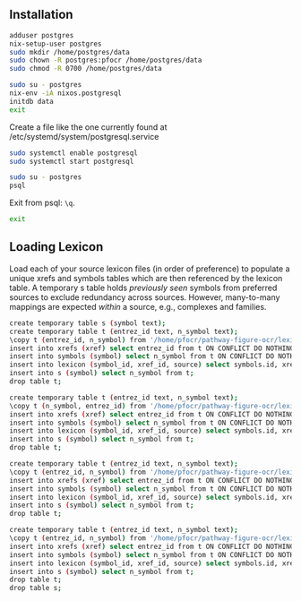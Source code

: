## Installation

```sh
adduser postgres
nix-setup-user postgres
sudo mkdir /home/postgres/data
sudo chown -R postgres:pfocr /home/postgres/data
sudo chmod -R 0700 /home/postgres/data
```

```sh
sudo su - postgres
nix-env -iA nixos.postgresql
initdb data
exit
```

Create a file like the one currently found at /etc/systemd/system/postgresql.service

```sh
sudo systemctl enable postgresql
sudo systemctl start postgresql
```

```sh
sudo su - postgres
psql
```

Exit from psql: `\q`.

```sh
exit
```

## Loading Lexicon 
Load each of your source lexicon files (in order of preference) to populate a unique xrefs and symbols tables which are then referenced by the lexicon table. A temporary s table holds *previously seen* symbols from preferred sources to exclude redundancy across sources. However, many-to-many mappings are expected *within* a source, e.g., complexes and families.

```sh
create temporary table s (symbol text);
create temporary table t (entrez_id text, n_symbol text);
\copy t (entrez_id, n_symbol) from '/home/pfocr/pathway-figure-ocr/lexicon/1_n_symbol.csv' with (delimiter ',', format csv, header);
insert into xrefs (xref) select entrez_id from t ON CONFLICT DO NOTHING;
insert into symbols (symbol) select n_symbol from t ON CONFLICT DO NOTHING;
insert into lexicon (symbol_id, xref_id, source) select symbols.id, xrefs.id,'hgnc_symbol' from t inner join xrefs on xrefs.xref=t.entrez_id inner join symbols on symbols.symbol=t.n_symbol ON CONFLICT DO NOTHING;
insert into s (symbol) select n_symbol from t;
drop table t;

create temporary table t (entrez_id text, n_symbol text);
\copy t (n_symbol, entrez_id) from '/home/pfocr/pathway-figure-ocr/lexicon/2_n_bioentities.csv' with (delimiter ',', format csv, header);
insert into xrefs (xref) select entrez_id from t ON CONFLICT DO NOTHING;
insert into symbols (symbol) select n_symbol from t ON CONFLICT DO NOTHING;
insert into lexicon (symbol_id, xref_id, source) select symbols.id, xrefs.id,'bioentities_symbol' from t inner join xrefs on xrefs.xref=t.entrez_id inner join symbols on symbols.symbol=t.n_symbol where not exists (select 1 from s where t.n_symbol = s.symbol) ON CONFLICT DO NOTHING;
insert into s (symbol) select n_symbol from t;
drop table t;

create temporary table t (entrez_id text, n_symbol text);
\copy t (entrez_id, n_symbol) from '/home/pfocr/pathway-figure-ocr/lexicon/3_n_alias_symbol.csv' with (delimiter ',', format csv, header);
insert into xrefs (xref) select entrez_id from t ON CONFLICT DO NOTHING;
insert into symbols (symbol) select n_symbol from t ON CONFLICT DO NOTHING;
insert into lexicon (symbol_id, xref_id, source) select symbols.id, xrefs.id,'hgnc_alias_symbol' from t inner join xrefs on xrefs.xref=t.entrez_id inner join symbols on symbols.symbol=t.n_symbol where not exists (select 1 from s where t.n_symbol = s.symbol) ON CONFLICT DO NOTHING;
insert into s (symbol) select n_symbol from t;
drop table t;

create temporary table t (entrez_id text, n_symbol text);
\copy t (entrez_id, n_symbol) from '/home/pfocr/pathway-figure-ocr/lexicon/4_n_prev_symbol.csv' with (delimiter ',', format csv, header);
insert into xrefs (xref) select entrez_id from t ON CONFLICT DO NOTHING;
insert into symbols (symbol) select n_symbol from t ON CONFLICT DO NOTHING;
insert into lexicon (symbol_id, xref_id, source) select symbols.id, xrefs.id,'hgnc_prev_symbol' from t inner join xrefs on xrefs.xref=t.entrez_id inner join symbols on symbols.symbol=t.n_symbol where not exists (select 1 from s where t.n_symbol = s.symbol) ON CONFLICT DO NOTHING;
insert into s (symbol) select n_symbol from t;
drop table t;
drop table s;
```

